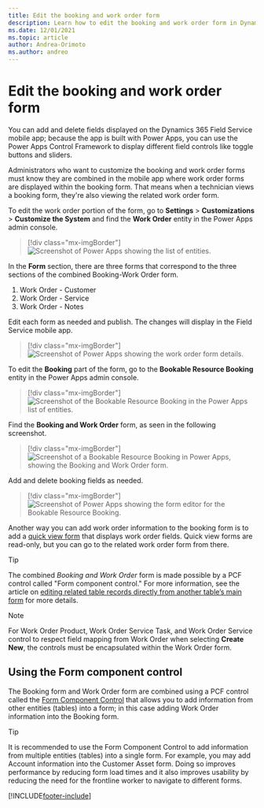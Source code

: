 ```yaml
---
title: Edit the booking and work order form
description: Learn how to edit the booking and work order form in Dynamics 365 Field Service.
ms.date: 12/01/2021
ms.topic: article
author: Andrea-Orimoto
ms.author: andreo
---
```


# Edit the booking and work order form

You can add and delete fields displayed on the Dynamics 365 Field Service mobile app; because the app is built with Power Apps, you can use the Power Apps Control Framework to display different field controls like toggle buttons and sliders.

Administrators who want to customize the booking and work order forms must know they are combined in the mobile app where work order forms are displayed within the booking form. That means when a technician views a booking form, they're also viewing the related work order form.

To edit the work order portion of the form, go to **Settings** > **Customizations** > **Customize the System** and find the **Work Order** entity in the Power Apps admin console.

> [!div class="mx-imgBorder"]
> ![Screenshot of Power Apps showing the list of entities.](../media/mobile-2020-admin-work-order-form.png)

In the **Form** section, there are three forms that correspond to the three sections of the combined Booking-Work Order form.

1. Work Order - Customer
2. Work Order - Service
3. Work Order - Notes

Edit each form as needed and publish. The changes will display in the Field Service mobile app.

> [!div class="mx-imgBorder"]
> ![Screenshot of Power Apps showing the work order form details.](../media/mobile-2020-admin-work-order-form-tabs.png)

To edit the **Booking** part of the form, go to the **Bookable Resource Booking** entity in the Power Apps admin console.

> [!div class="mx-imgBorder"]
> ![Screenshot of the Bookable Resource Booking in the Power Apps list of entities.](../media/mobile-2020-admin-booking-form.png)

Find the **Booking and Work Order** form, as seen in the following screenshot.

> [!div class="mx-imgBorder"]
> ![Screenshot of a Bookable Resource Booking in Power Apps, showing the Booking and Work Order form.](../media/mobile-2020-admin-booking-form-combined.png)

Add and delete booking fields as needed.

> [!div class="mx-imgBorder"]
> ![Screenshot of Power Apps showing the form editor for the Bookable Resource Booking.](../media/mobile-2020-admin-booking-form-combined-add-fields.png)

Another way you can add work order information to the booking form is to add a [quick view form](.../customerengagement/on-premises/customize/create-edit-quick-view-forms.md) that displays work order fields. Quick view forms are read-only, but you can go to the related work order form from there.

>[!TIP] 
> The combined _Booking and Work Order_ form is made possible by a PCF control called "Form component control." For more information, see the article on
[editing related table records directly from another table’s main form](/powerapps/maker/model-driven-apps/form-component-control) for more details.

>[!NOTE]
> For Work Order Product, Work Order Service Task, and Work Order Service control to respect field mapping from Work Order when selecting **Create New**, the controls must be encapsulated within the Work Order form.

## Using the Form component control

The Booking form and Work Order form are combined using a PCF control called the [Form Component Control](/powerapps/maker/model-driven-apps/form-component-control) that allows you to add information from other entities (tables) into a form; in this case adding Work Order information into the Booking form.

>[!TIP]
> It is recommended to use the Form Component Control to add information from multiple entities (tables) into a single form. For example, you may add Account information into the Customer Asset form. Doing so improves performance by reducing form load times and it also improves usability by reducing the need for the frontline worker to navigate to different forms.

[!INCLUDE[footer-include](../../includes/footer-banner.md)]


